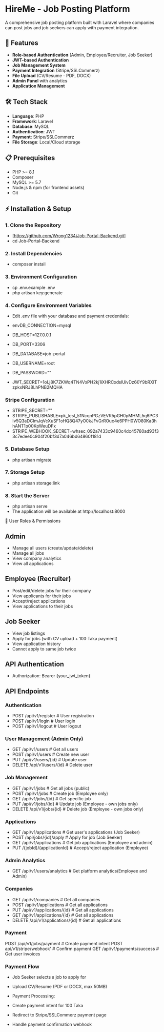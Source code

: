 # HireMe - Job Posting Platform

A comprehensive job posting platform built with Laravel where companies can post jobs and job seekers can apply with payment integration.

## 🚀 Features

- **Role-based Authentication** (Admin, Employee/Recruiter, Job Seeker)
- **JWT-based Authentication**
- **Job Management System**
- **Payment Integration** (Stripe/SSLCommerz)
- **File Upload** (CV/Resume - PDF, DOCX)
- **Admin Panel** with analytics
- **Application Management**

## 🛠️ Tech Stack

- **Language**: PHP
- **Framework**: Laravel
- **Database**: MySQL
- **Authentication**: JWT
- **Payment**: Stripe/SSLCommerz
- **File Storage**: Local/Cloud storage

## 📋 Prerequisites

- PHP >= 8.1
- Composer
- MySQL >= 5.7
- Node.js & npm (for frontend assets)
- Git

## ⚡ Installation & Setup

### 1. Clone the Repository
- [https://github.com/Wrong1234/Job-Portal-Backend.git]
- cd Job-Portal-Backend

### 2. Install Dependencies
- composer install
### 3. Environment Configuration
 - cp .env.example .env
 - php artisan key:generate
### 4. Configure Environment Variables
 - Edit .env file with your database and payment credentials:
 - envDB_CONNECTION=mysql
 - DB_HOST=127.0.0.1
 - DB_PORT=3306
 - DB_DATABASE=job-portal
 - DB_USERNAME=root
 - DB_PASSWORD=""

 - JWT_SECRET=1oLj8K7ZKWq4TN4VxPH2kj1iXHRCxdslUivDz60Y9bRXlTzpkxNRJ8LhPNB2MQHA

### Stripe Configuration
 - STRIPE_SECRET=""
 - STRIPE_PUBLISHABLE=pk_test_51NcqnPGzVEVR5pGH0pMHML5q6PC3Iv5Q3aDClmJqVcXuSF1oHQ8Q47yO0kJFvGrROuc4e6PPH0WO80Ka3hhANT1p00KpWeuDFx
 - STRIPE_WEBHOOK_SECRET=whsec_092a7433c9460c4dc45780ad93f33c7edee0c904f20bf3d7a046bd64860f181d

### 5. Database Setup
 - php artisan migrate

### 7. Storage Setup
 - php artisan storage:link

### 8. Start the Server
 - php artisan serve
 - The application will be available at http://localhost:8000

👥 User Roles & Permissions
## Admin

 - Manage all users (create/update/delete)
 - Manage all jobs
 - View company analytics
 - View all applications

## Employee (Recruiter)

 - Post/edit/delete jobs for their company
 - View applicants for their jobs
 - Accept/reject applications
 - View applications to their jobs

## Job Seeker

 - View job listings
 - Apply for jobs (with CV upload + 100 Taka payment)
 - View application history
 - Cannot apply to same job twice

## API Authentication

  - Authorization: Bearer {your_jwt_token}

## API Endpoints
### Authentication
 - POST   /api/v1/register          # User registration
 - POST   /api/v1/login             # User login
 - POST   /api/v1/logout            # User logout
   
### User Management (Admin Only)
- GET    /api/v1/users            # Get all users
- POST   /api/v1/users            # Create new user
- PUT    /api/v1/users/{id}       # Update user
- DELETE /api/v1/users/{id}       # Delete user
  
### Job Management
 - GET    /api/v1/jobs                   # Get all jobs (public)
 - POST   /api/v1/jobs                   # Create job (Employee only)
 - GET    /api/v1/jobs/{id}              # Get specific job
 - PUT    /api/v1/jobs/{id}              # Update job (Employee - own jobs only)
 - DELETE /api/v1/jobs/{id}              # Delete job (Employee - own jobs only)

### Applications
 - GET    /api/v1/applications           # Get user's applications (Job Seeker)
 - POST   /api/jobs/{id}/apply           # Apply for job (Job Seeker)
 - GET    /api/v1/applications           # Get job applications (Employee and admin)
 - PUT    /{jobId}/{applicationId}       # Accept/reject application (Employee)

### Admin Analytics
 - GET    /api/v1/users/analytics        # Get platform analytics(Employee and Admin)
   
### Companies
 - GET    /api/v1/companies             # Get all companies
 - POST   /api/v1/applications          # Get all applications
 - PUT   /api/v1/applications/{id}      # Get all applications
 - GET   /api/v1/applications/{id}      # Get all applications
 - DELETE   /api/v1/applications/{id}   # Get all applications

### Payment
POST   /api/v1/jobs/payment         # Create payment intent
POST   api/v1/stripe/webhook'       # Confirm payment
GET    /api/v1/payments/success     # Get user invoices

### Payment Flow

 - Job Seeker selects a job to apply for
 - Upload CV/Resume (PDF or DOCX, max 50MB)
 - Payment Processing:

 - Create payment intent for 100 Taka
 - Redirect to Stripe/SSLCommerz payment page
 - Handle payment confirmation webhook


